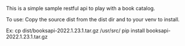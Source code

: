 This is a simple sample restful api to play with a book catalog.

To use:
Copy the source dist from the dist dir and to your venv to install.

Ex: cp dist/booksapi-2022.1.23.1.tar.gz /usr/src/
    pip install booksapi-2022.1.23.1.tar.gz



